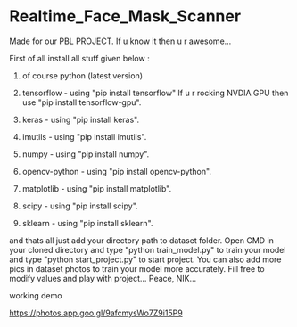 # Realtime_Face_Mask_Scanner

Made for our PBL PROJECT. If u know it then u r awesome...

First of all install all stuff given below :

01. of course python (latest version)

02. tensorflow   - using "pip install tensorflow"    If u r rocking NVDIA GPU then use "pip install tensorflow-gpu".
03. keras   - using "pip install keras".
04. imutils   - using "pip install imutils".
05. numpy   - using "pip install numpy".
06. opencv-python   - using "pip install opencv-python".
07. matplotlib   - using "pip install matplotlib".
08. scipy   - using "pip install scipy".
09. sklearn   - using "pip install sklearn".

and thats all just add your directory path to dataset folder. Open CMD in your cloned directory and type "python train_model.py" to train your model and type "python start_project.py" to start project. 
You can also add more pics in dataset photos to train your model more accurately.
Fill free to modify values and play with project...
Peace,
NIK...

working demo

https://photos.app.goo.gl/9afcmysWo7Z9i15P9

